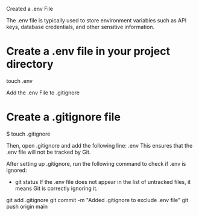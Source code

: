 Created a .env File

The .env file is typically used to store environment variables such as API keys, database credentials, and other sensitive information.

# Create a .env file in your project directory
touch .env

Add the .env File to .gitignore

# Create a .gitignore file
$ touch .gitignore

Then, open .gitignore and add the following line:
.env
This ensures that the .env file will not be tracked by Git.

After setting up .gitignore, run the following command to check if .env is ignored:
 - git status
If the .env file does not appear in the list of untracked files, it means Git is correctly ignoring it.

git add .gitignore
git commit -m "Added .gitignore to exclude .env file"
git push origin main